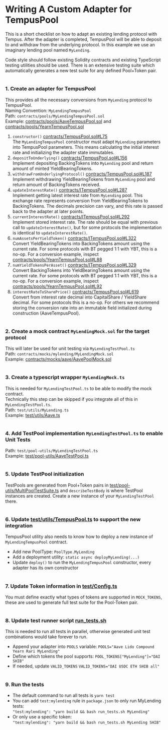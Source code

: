 # **Writing A Custom Adapter for TempusPool**
This is a short checklist on how to adapt an existing lending protocol with Tempus. After the adapter is completed, TempusPool will be able to deposit to and withdraw from the underlying protocol. In this example we use an imaginary lending pool named `MyLending`.  

Code style should follow existing Solidity contracts and existing TypeScript testing utilities should be used. There is an extensive testing suite which automatically generates a new test suite for any defined Pool+Token pair.
#
### 1. **Create an adapter for TempusPool**
This provides all the necessary conversions from `MyLending` protocol to TempusPool.  
Naming Convention: `MyLendingTempusPool`  
Path: `contracts/pools/MyLendingTempusPool.sol`  
Example: [contracts/pools/AaveTempusPool.sol](contracts/pools/AaveTempusPool.sol) and [contracts/pools/YearnTempusPool.sol](contracts/pools/YearnTempusPool.sol)  

1. `constructor()` [contracts/TempusPool.sol#L75](contracts/TempusPool.sol#L75)  
  The `MyLendingTempusPool` constructor must adapt `MyLending` parameters into TempusPool parameters. This means calculating the initial interest rate and initializing the adapter state immutables.
1. `depositToUnderlying()` [contracts/TempusPool.sol#L156](contracts/TempusPool.sol#L156)  
  Implement depositing BackingTokens into `MyLending` pool and return amount of minted YieldBearingTokens.
1. `withdrawFromUnderlyingProtocol()` [contracts/TempusPool.sol#L187](contracts/TempusPool.sol#L187)  
  Implement withdrawing YieldBearingTokens from `MyLending` pool and return amount of BackingTokens received.
1. `updateInterestRate()` [contracts/ITempusPool.sol#L287](contracts/ITempusPool.sol#L287)  
  Implement getting latest interest rate from `MyLending` pool. This exchange rate represents conversion from YieldBearingTokens to BackingTokens. The decimals precision can vary, and this rate is passed back to the adapter at later points.  
1. `currentInterestRate()` [contracts/ITempusPool.sol#L292](contracts/ITempusPool.sol#L292)  
  Implement stored interest rate. The rate should be equal with previous call to `updateInterestRate()`, but for some protocols the implementation is identical to `updateInterestRate()`.
1. `numAssetsPerYieldToken()` [contracts/ITempusPool.sol#L322](contracts/ITempusPool.sol#L322)  
  Convert YieldBearingTokens into BackingTokens amount using the current rate. For some protocols with BT pegged 1:1 with YBT, this is a no-op. For a conversion example, inspect [contracts/pools/YearnTempusPool.sol#L88](contracts/pools/YearnTempusPool.sol#L88)  
1. `numYieldTokensPerAsset()` [contracts/ITempusPool.sol#L329](contracts/ITempusPool.sol#L329)  
  Convert BackingTokens into YieldBearingTokens amount using the current rate. For some protocols with BT pegged 1:1 with YBT, this is a no-op. For a conversion example, inspect [contracts/pools/YearnTempusPool.sol#L92](contracts/pools/YearnTempusPool.sol#L92)  
1. `interestRateToSharePrice()` [contracts/TempusPool.sol#L619](contracts/TempusPool.sol#L619)  
  Convert from interest rate decimal into CapitalShare / YieldShare decimal. For some protocols this is a no-op. For others we recommend storing the conversion rate into an immutable field initialized during construction (AaveTempusPool).

#
### 2. **Create a mock contract `MyLendingMock.sol` for the target protocol**
This will later be used for unit testing via `MyLendingTestPool.ts`  
Path: `contracts/mocks/mylending/MyLendingMock.sol`  
Example: [contracts/mocks/aave/AavePoolMock.sol](contracts/mocks/aave/AavePoolMock.sol)  
#
### 3. **Create a typescript wrapper `MyLendingMock.ts`**
This is needed for `MyLendingTestPool.ts` to be able to modify the mock contract.   
Technically this step can be skipped if you integrate all of this in `MyLendingTestPool.ts`.  
Path: `test/utils/MyLending.ts`  
Example: [test/utils/Aave.ts](test/utils/Aave.ts)  
#
### 4. **Add TestPool implementation `MyLendingTestPool.ts` to enable Unit Tests**
Path: `test/pool-utils/MyLendingTestPool.ts`  
Example: [test/pool-utils/AaveTestPool.ts](test/pool-utils/AaveTestPool.ts)  
#
### 5. **Update TestPool initialization**
TestPools are generated from Pool+Token pairs in [test/pool-utils/MultiPoolTestSuite.ts](test/pool-utils/MultiPoolTestSuite.ts) and
`describeTestBody` is where TestPool instances are created. Create a new instance of your `MyLendingTestPool` there.  
#
### 6. **Update [test/utils/TempusPool.ts](test/utils/TempusPool.ts) to support the new integration**
TempusPool utility also needs to know how to deploy a new instance of `MyLendingTempusPool` contract.
  - Add new PoolType: `PoolType.MyLending`
  - Add a deployment utility: `static async deployMyLending(...)`
  - Update `deploy()` to run the `MyLendingTempusPool` constructor, every adapter has its own constructor
#
### 7. **Update Token information in [test/Config.ts](test/Config.ts)**
You must define exactly what types of tokens are supported in `MOCK_TOKENS`, these are used to generate full test suite for the Pool-Token pair.
#
### 8. **Update test runner script [run_tests.sh](run_tests.sh)**
This is needed to run all tests in parallel, otherwise generated unit test combinations would take forever to run.
  - Append your adapter into `POOLS` variable: `POOLS="Aave Lido Compound Yearn Rari MyLending"`
  - Define which tokens the pool supports: `POOL_TOKENS["MyLending"]="DAI SHIB"`
  - If needed, update `VALID_TOKENS` `VALID_TOKENS="DAI USDC ETH SHIB all"`
#
### 9. **Run the tests**
  - The default command to run all tests is `yarn test`
  - You can add `test:mylending` rule in `package.json` to only run MyLending tests:  
    `"test:mylending": "yarn build && bash run_tests.sh MyLending"`
  - Or only use a specific token:  
    `"test:mylending": "yarn build && bash run_tests.sh MyLending SHIB"`
#
